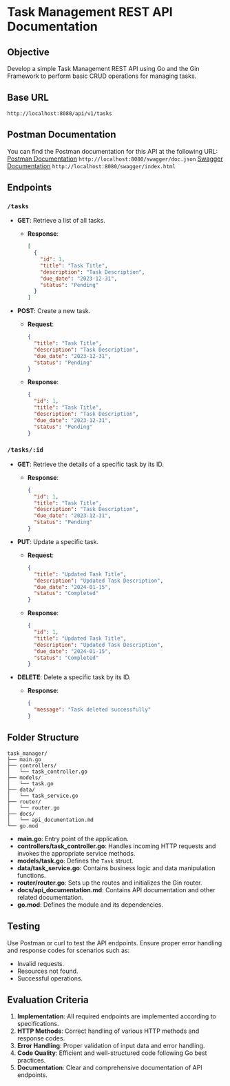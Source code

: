 # Task Management REST API Documentation

## Objective

Develop a simple Task Management REST API using Go and the Gin Framework to perform basic CRUD operations for managing tasks.

## Base URL

`http://localhost:8080/api/v1/tasks`

## Postman Documentation

You can find the Postman documentation for this API at the following URL:  
[Postman Documentation](http://localhost:8080/swagger/doc.json)
`http://localhost:8080/swagger/doc.json`
[Swagger Documentation](http://localhost:8080/swagger/index.html)
`http://localhost:8080/swagger/index.html`

## Endpoints

### `/tasks`

- **GET**: Retrieve a list of all tasks.

  - **Response**:
    ```json
    [
      {
        "id": 1,
        "title": "Task Title",
        "description": "Task Description",
        "due_date": "2023-12-31",
        "status": "Pending"
      }
    ]
    ```

- **POST**: Create a new task.
  - **Request**:
    ```json
    {
      "title": "Task Title",
      "description": "Task Description",
      "due_date": "2023-12-31",
      "status": "Pending"
    }
    ```
  - **Response**:
    ```json
    {
      "id": 1,
      "title": "Task Title",
      "description": "Task Description",
      "due_date": "2023-12-31",
      "status": "Pending"
    }
    ```

### `/tasks/:id`

- **GET**: Retrieve the details of a specific task by its ID.

  - **Response**:
    ```json
    {
      "id": 1,
      "title": "Task Title",
      "description": "Task Description",
      "due_date": "2023-12-31",
      "status": "Pending"
    }
    ```

- **PUT**: Update a specific task.

  - **Request**:
    ```json
    {
      "title": "Updated Task Title",
      "description": "Updated Task Description",
      "due_date": "2024-01-15",
      "status": "Completed"
    }
    ```
  - **Response**:
    ```json
    {
      "id": 1,
      "title": "Updated Task Title",
      "description": "Updated Task Description",
      "due_date": "2024-01-15",
      "status": "Completed"
    }
    ```

- **DELETE**: Delete a specific task by its ID.
  - **Response**:
    ```json
    {
      "message": "Task deleted successfully"
    }
    ```

## Folder Structure

```
task_manager/
├── main.go
├── controllers/
│   └── task_controller.go
├── models/
│   └── task.go
├── data/
│   └── task_service.go
├── router/
│   └── router.go
├── docs/
│   └── api_documentation.md
└── go.mod
```

- **main.go**: Entry point of the application.
- **controllers/task_controller.go**: Handles incoming HTTP requests and invokes the appropriate service methods.
- **models/task.go**: Defines the `Task` struct.
- **data/task_service.go**: Contains business logic and data manipulation functions.
- **router/router.go**: Sets up the routes and initializes the Gin router.
- **docs/api_documentation.md**: Contains API documentation and other related documentation.
- **go.mod**: Defines the module and its dependencies.

## Testing

Use Postman or curl to test the API endpoints. Ensure proper error handling and response codes for scenarios such as:

- Invalid requests.
- Resources not found.
- Successful operations.

## Evaluation Criteria

1. **Implementation**: All required endpoints are implemented according to specifications.
2. **HTTP Methods**: Correct handling of various HTTP methods and response codes.
3. **Error Handling**: Proper validation of input data and error handling.
4. **Code Quality**: Efficient and well-structured code following Go best practices.
5. **Documentation**: Clear and comprehensive documentation of API endpoints.
